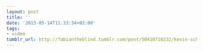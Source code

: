 ```yaml
---
layout: post
title: ''
date: '2013-05-14T11:33:34+02:00'
tags:
- video
tumblr_url: http://fabiantheblind.tumblr.com/post/50410710232/kevin-schires-saz-first-hour-with-toy-brick
---
```

